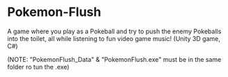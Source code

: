# Pokemon-Flush
A game where you play as a Pokeball and try to push the enemy Pokeballs into the toilet, all while listening to fun video game music! (Unity 3D game, C#)

(NOTE: "PokemonFlush_Data" & "PokemonFlush.exe" must be in the same folder ro tun the .exe)
